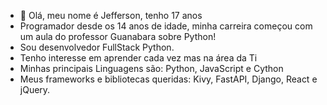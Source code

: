 - 👋 Olá, meu nome é Jefferson, tenho 17 anos
- Programador desde os 14 anos de idade, minha carreira começou com um aula do professor Guanabara sobre Python!
- Sou desenvolvedor FullStack Python.
- Tenho interesse em aprender cada vez mas na área da Ti
- Minhas principais Linguagens são: Python, JavaScript e Cython
- Meus frameworks e bibliotecas queridas: Kivy, FastAPI, Django, React e jQuery.

<!---
Jefferson5286/Jefferson5286 is a ✨ special ✨ repository because its `README.md` (this file) appears on your GitHub profile.
You can click the Preview link to take a look at your changes.
--->
